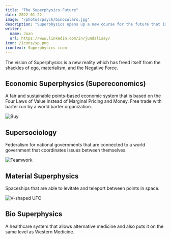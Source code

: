 ```yaml
---
title: "The Superphysics Future"
date: 2022-01-22
image: "/photos/psych/binoculars.jpg"
description: "Superphysics opens up a new course for the future that is impossible with the current science"
writer:
  name: Juan
  url: https://www.linkedin.com/in/jundalisay/
icon: /icons/sp.png
icontext: Superphysics icon
---
```



The vision of Superphysics is a new reality which has freed itself from the shackles of ego, materialism, and the Negative Force. 

## Economic Superphysics (Supereconomics)

A fair and sustainable points-based economic system that is based on the Four Laws of Value instead of Marginal Pricing and Money. Free trade with barter run by a world barter organization.

![Buy](/photos/buy.jpg)


## Supersociology 
<!-- Social Superphysics -->

Federalism for national governments that are connected to a world government that coordinates issues between themselves. 

<!-- **Coordinated governments instead of self-intereted governments** -->

![Teamwork](/photos/team.jpg)


## Material Superphysics

Spaceships that are able to levitate and teleport between points in space.

![V-shaped UFO](/photos/physics/phoenix.jpg)


## Bio Superphysics

A healthcare system that allows alternative medicine and also puts it on the same level as Western Medicine. 


 